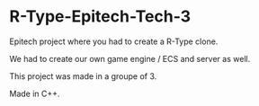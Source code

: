 # R-Type-Epitech-Tech-3
Epitech project where you had to create a R-Type clone.

We had to create our own game engine / ECS and server as well.

This project was made in a groupe of 3.

Made in C++.
